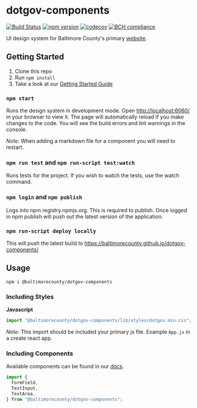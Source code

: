 # dotgov-components

[![Build Status](https://travis-ci.org/baltimorecounty/dotgov-components.svg?branch=integration)](https://travis-ci.org/baltimorecounty/dotgov-components)
[![npm version](https://badge.fury.io/js/%40baltimorecounty%2Fdotgov-components.svg)](https://badge.fury.io/js/%40baltimorecounty%2Fdotgov-components)
[![codecov](https://codecov.io/gh/baltimorecounty/dotgov-components/branch/integration/graph/badge.svg)](https://codecov.io/gh/baltimorecounty/dotgov-components)
[![BCH compliance](https://bettercodehub.com/edge/badge/baltimorecounty/dotgov-components?branch=integration)](https://bettercodehub.com/)

UI design system for Baltimore County's primary [website](https://www.baltimorecountymd.gov).

## Getting Started

1. Clone this repo
2. Run `npm install`
3. Take a look at our [Getting Started Guide](https://github.com/baltimorecounty/dotgov-components/wiki/Getting-Started-as-a-Developer)

### `npm start`

Runs the design system in development mode. Open [http://localhost:6060/](http://localhost:6060/) in your browser to view it. The page will automatically reload if you make changes to the code. You will see the build errors and lint warnings in the console.

_Note_: When adding a markdown file for a component you will need to restart.

### `npm run test` and `npm run-script test:watch`

Runs tests for the project. If you wish to watch the tests, use the watch command.

### `npm login` and `npm publish`

Logs into npm registry.npmjs.org. This is required to publish. Once logged in npm publish will push out the latest version of the application.

### `npm run-script deploy locally`

This will push the latest build to https://baltimorecounty.github.io/dotgov-components/

## Usage

`npm i @baltimorecounty/dotgov-components`

### Including Styles

**Javascript**

```js
import "@baltimorecounty/dotgov-components/lib/styles/dotgov.min.css";
```

_Note_: This import should be included your primary js file. Example `App.js` in a create react app.

### Including Components

Available components can be found in our [docs](https://baltimorecounty.github.io/dotgov-components/).

```js
import {
  FormField,
  TextInput,
  TextArea,
} from "@baltimorecounty/dotgov-components";
```
